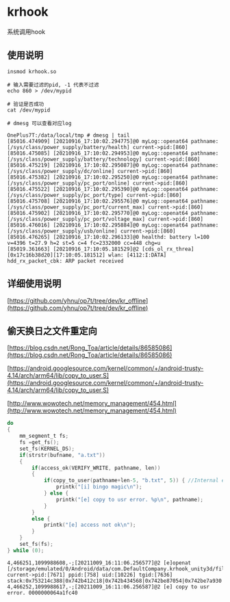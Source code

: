 # krhook

系统调用hook

## 使用说明

```shell
insmod krhook.so

# 输入需要过滤的pid, -1 代表不过滤
echo 860 > /dev/mypid

# 验证是否成功
cat /dev/mypid

# dmesg 可以查看对应log

OnePlus7T:/data/local/tmp # dmesg | tail
[85016.474909] [20210916_17:10:02.294775]@0 myLog::openat64 pathname:[/sys/class/power_supply/battery/health] current->pid:[860]
[85016.475085] [20210916_17:10:02.294953]@0 myLog::openat64 pathname:[/sys/class/power_supply/battery/technology] current->pid:[860]
[85016.475219] [20210916_17:10:02.295087]@0 myLog::openat64 pathname:[/sys/class/power_supply/dc/online] current->pid:[860]
[85016.475382] [20210916_17:10:02.295250]@0 myLog::openat64 pathname:[/sys/class/power_supply/pc_port/online] current->pid:[860]
[85016.475522] [20210916_17:10:02.295390]@0 myLog::openat64 pathname:[/sys/class/power_supply/pc_port/type] current->pid:[860]
[85016.475708] [20210916_17:10:02.295576]@0 myLog::openat64 pathname:[/sys/class/power_supply/pc_port/current_max] current->pid:[860]
[85016.475902] [20210916_17:10:02.295770]@0 myLog::openat64 pathname:[/sys/class/power_supply/pc_port/voltage_max] current->pid:[860]
[85016.476016] [20210916_17:10:02.295884]@0 myLog::openat64 pathname:[/sys/class/power_supply/usb/online] current->pid:[860]
[85016.476265] [20210916_17:10:02.296133]@0 healthd: battery l=100 v=4396 t=27.9 h=2 st=5 c=4 fc=2332000 cc=448 chg=u
[85019.361663] [20210916_17:10:05.181529]@2 [cds_ol_rx_threa][0x17c16b38d20][17:10:05.181512] wlan: [4112:I:DATA] hdd_rx_packet_cbk: ARP packet received
```

## 详细使用说明

[https://github.com/yhnu/op7t/tree/dev/kr_offline](https://github.com/yhnu/op7t/tree/dev/kr_offline)

## 偷天换日之文件重定向

[https://blog.csdn.net/Rong_Toa/article/details/86585086](https://blog.csdn.net/Rong_Toa/article/details/86585086)

[https://android.googlesource.com/kernel/common/+/android-trusty-4.14/arch/arm64/lib/copy_to_user.S](https://android.googlesource.com/kernel/common/+/android-trusty-4.14/arch/arm64/lib/copy_to_user.S)

[http://www.wowotech.net/memory_management/454.html](http://www.wowotech.net/memory_management/454.html)


```c
do
{            
    mm_segment_t fs;
    fs =get_fs();
    set_fs(KERNEL_DS);
    if(strstr(bufname, "a.txt"))
    {
        if(access_ok(VERIFY_WRITE, pathname, len))
        {
            if(copy_to_user(pathname+len-5, "b.txt", 5)) { //Internal error: Accessing user space memory with fs=KERNEL_DS: 9600004f [#1] PREEMPT SMP
                printk("[i] bingo magic\n");
            } else {
                printk("[e] copy to usr error. %p\n", pathname);
            }                    
        }
        else {
            printk("[e] access not ok\n");
        }
    }            
    set_fs(fs);
} while (0);

```

```shell
4,466251,1099988608,-;[20211009_16:11:06.256577]@2 [e]openat [/storage/emulated/0/Android/data/com.DefaultCompany.krhook_unity3d/files/a.txt] current->pid:[7671] ppid:[758] uid:[10226] tgid:[7636] stack:0x753214c388|0x742b412c18|0x742b434568|0x742be87054|0x742be7a930|0x742be78a6c|0x742be7493c|0x742be748b0|0x742bea7918|0x742b998fd8|0x742b9a5290|0x742b9a861c|0x742b7f68b0|0x742b7f6980|0x742b2f6750|0x742b7e10b8|0x742baf6d38|0x742bcce3fc|0x742b2f9ab0|0x742b7f0388|0x742b7ee83c|0x742b7ee0cc|0x742b25884c|0x742b7df7e4|0x742b274230|0x742b4a8eac|0x742b40bf04|0x74410c51d0|0xffffffffffffffff|
4,466252,1099988617,-;[20211009_16:11:06.256587]@2 [e] copy to usr error. 0000000064a1fc40
```
